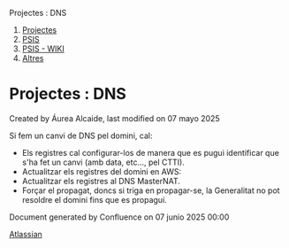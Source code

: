 Projectes : DNS  

1.  [Projectes](index.md)
2.  [PSIS](PSIS_24215797.md)
3.  [PSIS - WIKI](PSIS---WIKI_24215598.md)
4.  [Altres](Altres_24215636.md)

Projectes : DNS
===============

Created by Áurea Alcaide, last modified on 07 mayo 2025

Si fem un canvi de DNS pel domini, cal:

*   Els registres cal configurar-los de manera que es pugui identificar que s'ha fet un canvi (amb data, etc..., pel CTTI).
*   Actualitzar els registres del domini en AWS:
*   Actualitzar els registres al DNS MasterNAT.
*   Forçar el propagat, doncs si triga en propagar-se, la Generalitat no pot resoldre el domini fins que es propagui.

Document generated by Confluence on 07 junio 2025 00:00

[Atlassian](http://www.atlassian.com/)